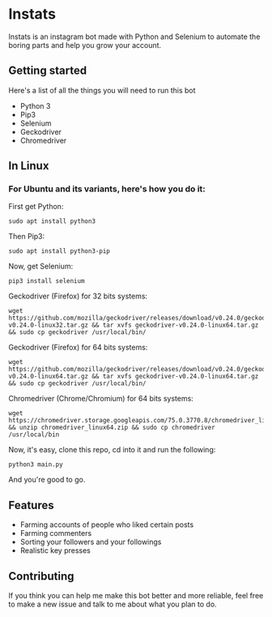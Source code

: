 # Instats
Instats is an instagram bot made with Python and Selenium to automate the boring parts and help you grow your account.

## Getting started

Here's a list of all the things you will need to run this bot

* Python 3
* Pip3
* Selenium
* Geckodriver
* Chromedriver


## In Linux
###  For Ubuntu and its variants, here's how you do it:
First get Python:
```
sudo apt install python3
```
Then Pip3:
```
sudo apt install python3-pip
```
Now, get Selenium:
```
pip3 install selenium
```

Geckodriver (Firefox) for 32 bits systems:
```
wget https://github.com/mozilla/geckodriver/releases/download/v0.24.0/geckodriver-v0.24.0-linux32.tar.gz && tar xvfs geckodriver-v0.24.0-linux64.tar.gz && sudo cp geckodriver /usr/local/bin/
```
Geckodriver (Firefox) for 64 bits systems:
```
wget https://github.com/mozilla/geckodriver/releases/download/v0.24.0/geckodriver-v0.24.0-linux64.tar.gz && tar xvfs geckodriver-v0.24.0-linux64.tar.gz && sudo cp geckodriver /usr/local/bin/
```

Chromedriver (Chrome/Chromium) for 64 bits systems:
```
wget https://chromedriver.storage.googleapis.com/75.0.3770.8/chromedriver_linux64.zip && unzip chromedriver_linux64.zip && sudo cp chromedriver /usr/local/bin
```

Now, it's easy, clone this repo, cd into it and run the following:
```
python3 main.py
```
And you're good to go.


## Features

* Farming accounts of people who liked certain posts
* Farming commenters
* Sorting your followers and your followings
* Realistic key presses

## Contributing
If you think you can help me make this bot better and more reliable, feel free to make a new issue and talk to me about what you plan to do.

